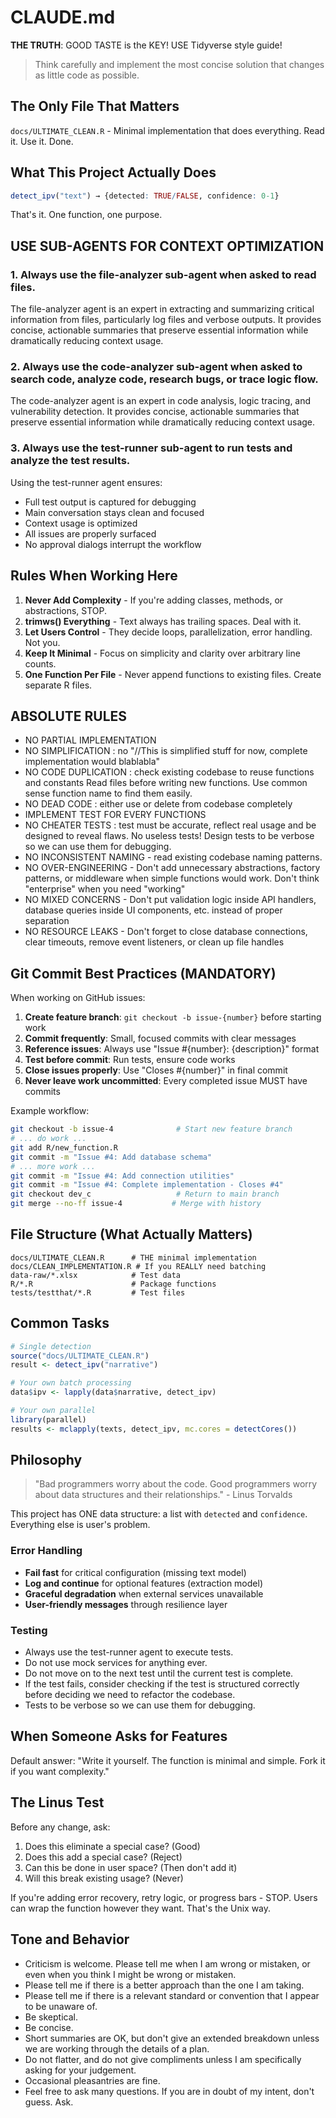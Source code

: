 # CLAUDE.md

**THE TRUTH**: GOOD TASTE is the KEY!
USE Tidyverse style guide!

> Think carefully and implement the most concise solution that changes as little code as possible.


## The Only File That Matters

`docs/ULTIMATE_CLEAN.R` - Minimal implementation that does everything. Read it. Use it. Done.

## What This Project Actually Does

```r
detect_ipv("text") → {detected: TRUE/FALSE, confidence: 0-1}
```

That's it. One function, one purpose.

## USE SUB-AGENTS FOR CONTEXT OPTIMIZATION

### 1. Always use the file-analyzer sub-agent when asked to read files.
The file-analyzer agent is an expert in extracting and summarizing critical information from files, particularly log files and verbose outputs. It provides concise, actionable summaries that preserve essential information while dramatically reducing context usage.

### 2. Always use the code-analyzer sub-agent when asked to search code, analyze code, research bugs, or trace logic flow.

The code-analyzer agent is an expert in code analysis, logic tracing, and vulnerability detection. It provides concise, actionable summaries that preserve essential information while dramatically reducing context usage.

### 3. Always use the test-runner sub-agent to run tests and analyze the test results.

Using the test-runner agent ensures:

- Full test output is captured for debugging
- Main conversation stays clean and focused
- Context usage is optimized
- All issues are properly surfaced
- No approval dialogs interrupt the workflow

## Rules When Working Here

1. **Never Add Complexity** - If you're adding classes, methods, or abstractions, STOP.
2. **trimws() Everything** - Text always has trailing spaces. Deal with it.
3. **Let Users Control** - They decide loops, parallelization, error handling. Not you.
4. **Keep It Minimal** - Focus on simplicity and clarity over arbitrary line counts.
5. **One Function Per File** - Never append functions to existing files. Create separate R files.

## ABSOLUTE RULES

- NO PARTIAL IMPLEMENTATION
- NO SIMPLIFICATION : no "//This is simplified stuff for now, complete implementation would blablabla"
- NO CODE DUPLICATION : check existing codebase to reuse functions and constants Read files before writing new functions. Use common sense function name to find them easily.
- NO DEAD CODE : either use or delete from codebase completely
- IMPLEMENT TEST FOR EVERY FUNCTIONS
- NO CHEATER TESTS : test must be accurate, reflect real usage and be designed to reveal flaws. No useless tests! Design tests to be verbose so we can use them for debugging.
- NO INCONSISTENT NAMING - read existing codebase naming patterns.
- NO OVER-ENGINEERING - Don't add unnecessary abstractions, factory patterns, or middleware when simple functions would work. Don't think "enterprise" when you need "working"
- NO MIXED CONCERNS - Don't put validation logic inside API handlers, database queries inside UI components, etc. instead of proper separation
- NO RESOURCE LEAKS - Don't forget to close database connections, clear timeouts, remove event listeners, or clean up file handles

## Git Commit Best Practices (MANDATORY)

When working on GitHub issues:
1. **Create feature branch**: `git checkout -b issue-{number}` before starting work
2. **Commit frequently**: Small, focused commits with clear messages
3. **Reference issues**: Always use "Issue #{number}: {description}" format
4. **Test before commit**: Run tests, ensure code works
5. **Close issues properly**: Use "Closes #{number}" in final commit
6. **Never leave work uncommitted**: Every completed issue MUST have commits

Example workflow:
```bash
git checkout -b issue-4              # Start new feature branch
# ... do work ...
git add R/new_function.R
git commit -m "Issue #4: Add database schema"
# ... more work ...
git commit -m "Issue #4: Add connection utilities"
git commit -m "Issue #4: Complete implementation - Closes #4"
git checkout dev_c                   # Return to main branch
git merge --no-ff issue-4           # Merge with history
```

## File Structure (What Actually Matters)

```
docs/ULTIMATE_CLEAN.R      # THE minimal implementation
docs/CLEAN_IMPLEMENTATION.R # If you REALLY need batching
data-raw/*.xlsx            # Test data
R/*.R                      # Package functions
tests/testthat/*.R         # Test files
```

## Common Tasks

```r
# Single detection
source("docs/ULTIMATE_CLEAN.R")
result <- detect_ipv("narrative")

# Your own batch processing
data$ipv <- lapply(data$narrative, detect_ipv)

# Your own parallel
library(parallel)
results <- mclapply(texts, detect_ipv, mc.cores = detectCores())
```

## Philosophy

> "Bad programmers worry about the code. Good programmers worry about data structures and their relationships." - Linus Torvalds

This project has ONE data structure: a list with `detected` and `confidence`. Everything else is user's problem.

### Error Handling

- **Fail fast** for critical configuration (missing text model)
- **Log and continue** for optional features (extraction model)
- **Graceful degradation** when external services unavailable
- **User-friendly messages** through resilience layer

### Testing

- Always use the test-runner agent to execute tests.
- Do not use mock services for anything ever.
- Do not move on to the next test until the current test is complete.
- If the test fails, consider checking if the test is structured correctly before deciding we need to refactor the codebase.
- Tests to be verbose so we can use them for debugging.

## When Someone Asks for Features

Default answer: "Write it yourself. The function is minimal and simple. Fork it if you want complexity."

## The Linus Test

Before any change, ask:
1. Does this eliminate a special case? (Good)
2. Does this add a special case? (Reject)
3. Can this be done in user space? (Then don't add it)
4. Will this break existing usage? (Never)

If you're adding error recovery, retry logic, or progress bars - STOP. Users can wrap the function however they want. That's the Unix way.

## Tone and Behavior

- Criticism is welcome. Please tell me when I am wrong or mistaken, or even when you think I might be wrong or mistaken.
- Please tell me if there is a better approach than the one I am taking.
- Please tell me if there is a relevant standard or convention that I appear to be unaware of.
- Be skeptical.
- Be concise.
- Short summaries are OK, but don't give an extended breakdown unless we are working through the details of a plan.
- Do not flatter, and do not give compliments unless I am specifically asking for your judgement.
- Occasional pleasantries are fine.
- Feel free to ask many questions. If you are in doubt of my intent, don't guess. Ask.